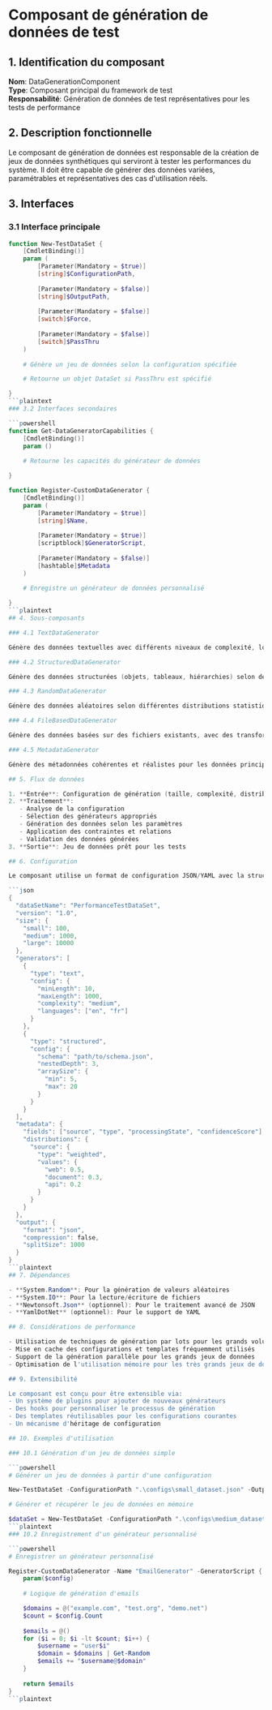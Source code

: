 # Composant de génération de données de test

## 1. Identification du composant

**Nom**: DataGenerationComponent  
**Type**: Composant principal du framework de test  
**Responsabilité**: Génération de données de test représentatives pour les tests de performance

## 2. Description fonctionnelle

Le composant de génération de données est responsable de la création de jeux de données synthétiques qui serviront à tester les performances du système. Il doit être capable de générer des données variées, paramétrables et représentatives des cas d'utilisation réels.

## 3. Interfaces

### 3.1 Interface principale

```powershell
function New-TestDataSet {
    [CmdletBinding()]
    param (
        [Parameter(Mandatory = $true)]
        [string]$ConfigurationPath,
        
        [Parameter(Mandatory = $false)]
        [string]$OutputPath,
        
        [Parameter(Mandatory = $false)]
        [switch]$Force,
        
        [Parameter(Mandatory = $false)]
        [switch]$PassThru
    )
    
    # Génère un jeu de données selon la configuration spécifiée

    # Retourne un objet DataSet si PassThru est spécifié

}
```plaintext
### 3.2 Interfaces secondaires

```powershell
function Get-DataGeneratorCapabilities {
    [CmdletBinding()]
    param ()
    
    # Retourne les capacités du générateur de données

}

function Register-CustomDataGenerator {
    [CmdletBinding()]
    param (
        [Parameter(Mandatory = $true)]
        [string]$Name,
        
        [Parameter(Mandatory = $true)]
        [scriptblock]$GeneratorScript,
        
        [Parameter(Mandatory = $false)]
        [hashtable]$Metadata
    )
    
    # Enregistre un générateur de données personnalisé

}
```plaintext
## 4. Sous-composants

### 4.1 TextDataGenerator

Génère des données textuelles avec différents niveaux de complexité, longueurs et structures.

### 4.2 StructuredDataGenerator

Génère des données structurées (objets, tableaux, hiérarchies) selon des schémas définis.

### 4.3 RandomDataGenerator

Génère des données aléatoires selon différentes distributions statistiques.

### 4.4 FileBasedDataGenerator

Génère des données basées sur des fichiers existants, avec des transformations et variations.

### 4.5 MetadataGenerator

Génère des métadonnées cohérentes et réalistes pour les données principales.

## 5. Flux de données

1. **Entrée**: Configuration de génération (taille, complexité, distribution, etc.)
2. **Traitement**: 
   - Analyse de la configuration
   - Sélection des générateurs appropriés
   - Génération des données selon les paramètres
   - Application des contraintes et relations
   - Validation des données générées
3. **Sortie**: Jeu de données prêt pour les tests

## 6. Configuration

Le composant utilise un format de configuration JSON/YAML avec la structure suivante:

```json
{
  "dataSetName": "PerformanceTestDataSet",
  "version": "1.0",
  "size": {
    "small": 100,
    "medium": 1000,
    "large": 10000
  },
  "generators": [
    {
      "type": "text",
      "config": {
        "minLength": 10,
        "maxLength": 1000,
        "complexity": "medium",
        "languages": ["en", "fr"]
      }
    },
    {
      "type": "structured",
      "config": {
        "schema": "path/to/schema.json",
        "nestedDepth": 3,
        "arraySize": {
          "min": 5,
          "max": 20
        }
      }
    }
  ],
  "metadata": {
    "fields": ["source", "type", "processingState", "confidenceScore"],
    "distributions": {
      "source": {
        "type": "weighted",
        "values": {
          "web": 0.5,
          "document": 0.3,
          "api": 0.2
        }
      }
    }
  },
  "output": {
    "format": "json",
    "compression": false,
    "splitSize": 1000
  }
}
```plaintext
## 7. Dépendances

- **System.Random**: Pour la génération de valeurs aléatoires
- **System.IO**: Pour la lecture/écriture de fichiers
- **Newtonsoft.Json** (optionnel): Pour le traitement avancé de JSON
- **YamlDotNet** (optionnel): Pour le support de YAML

## 8. Considérations de performance

- Utilisation de techniques de génération par lots pour les grands volumes
- Mise en cache des configurations et templates fréquemment utilisés
- Support de la génération parallèle pour les grands jeux de données
- Optimisation de l'utilisation mémoire pour les très grands jeux de données

## 9. Extensibilité

Le composant est conçu pour être extensible via:
- Un système de plugins pour ajouter de nouveaux générateurs
- Des hooks pour personnaliser le processus de génération
- Des templates réutilisables pour les configurations courantes
- Un mécanisme d'héritage de configuration

## 10. Exemples d'utilisation

### 10.1 Génération d'un jeu de données simple

```powershell
# Générer un jeu de données à partir d'une configuration

New-TestDataSet -ConfigurationPath ".\configs\small_dataset.json" -OutputPath ".\testdata\"

# Générer et récupérer le jeu de données en mémoire

$dataSet = New-TestDataSet -ConfigurationPath ".\configs\medium_dataset.json" -PassThru
```plaintext
### 10.2 Enregistrement d'un générateur personnalisé

```powershell
# Enregistrer un générateur personnalisé

Register-CustomDataGenerator -Name "EmailGenerator" -GeneratorScript {
    param($config)
    
    # Logique de génération d'emails

    $domains = @("example.com", "test.org", "demo.net")
    $count = $config.Count
    
    $emails = @()
    for ($i = 0; $i -lt $count; $i++) {
        $username = "user$i"
        $domain = $domains | Get-Random
        $emails += "$username@$domain"
    }
    
    return $emails
}
```plaintext